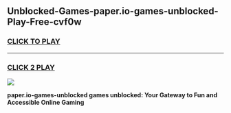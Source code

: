 
## Unblocked-Games-paper.io-games-unblocked-Play-Free-cvf0w
<h3>
<a href="https://premium76.site?title=paper.io-games-unblocked&ref=12A">CLICK TO PLAY</a></h3>
<hr>

<h3>
<a href="https://premium76.site?title=paper.io-games-unblocked&ref=12A">CLICK 2 PLAY</a>
  
</h3>

<a href="https://premium76.site?title=paper.io-games-unblocked&ref=12A"><img src="https://clearcache.store/games.png"></a>


**paper.io-games-unblocked games unblocked: Your Gateway to Fun and Accessible Online Gaming**

